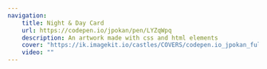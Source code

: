 ```yaml
---
navigation:
    title: Night & Day Card
    url: https://codepen.io/jpokan/pen/LYZqWpq
    description: An artwork made with css and html elements
    cover: "https://ik.imagekit.io/castles/COVERS/codepen.io_jpokan_full_LYZqWpq.png?updatedAt=1750785490408"
    video: ""
---
```

